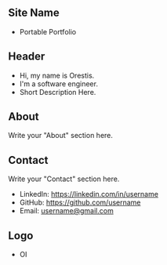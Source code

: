 ## Site Name
- Portable Portfolio

## Header
- Hi, my name is Orestis. 
- I'm a software engineer.
- Short Description Here.

## About
Write your "About" section here.

## Contact
Write your "Contact" section here.
- LinkedIn: https://linkedin.com/in/username
- GitHub: https://github.com/username
- Email: username@gmail.com

## Logo
- OI